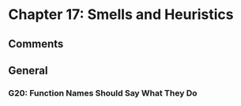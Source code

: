 # Chapter 17: Smells and Heuristics
## Comments
## General
### G20: Function Names Should Say What They Do
